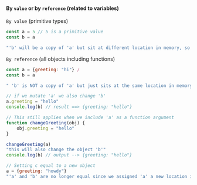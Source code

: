 #### By `value` or by `reference` (related to variables)
`By value` (primitive types)
```js
const a = 5 // 5 is a primitive value
const b = a

"'b' will be a copy of 'a' but sit at different location in memory, so 'a' be changed without affecting 'b'"
```

`By reference` (all objects including functions)
```js
const a = {greeting: "hi"} /
const b = a

" 'b' is NOT a copy of 'a' but just sits at the same location in memory"

// if we mutate 'a' we also change 'b'
a.greeting = "hello"
console.log(b) // result ==> {greeting: "hello"}

// This still applies when we include 'a' as a function argument
function changeGreeting(obj) {
    obj.greeting = "hello"
}

changeGreeting(a)
"this will also change the object 'b'"
console.log(b) // output --> {greeting: "hello"}

// Setting c equal to a new object
a = {greeting: "howdy"}
"'a' and 'b' are no longer equal since we assigned 'a' a new location in memory"

```